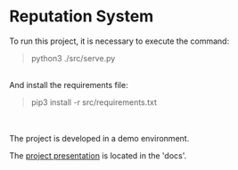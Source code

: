 # Reputation System

To run this project, it is necessary to execute the command:
> python3 ./src/serve.py

<br>And install the requirements file:
> pip3 install -r src/requirements.txt

<br><br>
The project is developed in a demo environment.

The [project presentation](https://github.com/jossemii/ergohack-vii/blob/main/docs/PRESENTATION.md) 
is located in the 'docs'.
